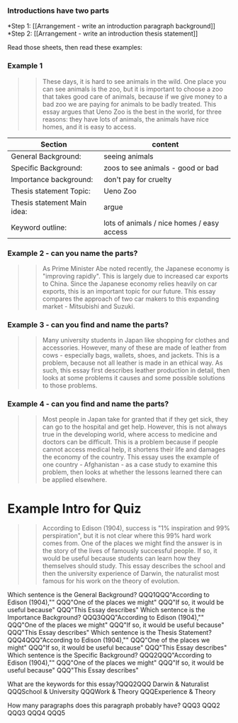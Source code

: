 ### Introductions have two parts
*Step 1: [[Arrangement - write an introduction paragraph background]]
*Step 2: [[Arrangement - write an introduction thesis statement]]

Read those sheets, then read these examples:

### Example 1
>><red>These days, it is hard to see animals in the wild.</red> <purple>One place you can see animals is the zoo, but it is important to choose a zoo that takes good care of animals, </purple> <green>because if we give money to a bad zoo we are paying for animals to be badly treated.</green> This essay <pink>argues</pink> <orange>that Ueno Zoo</orange> is the best in the world, for three reasons: <blue>they have lots of animals, the animals have nice homes, and it is easy to access.</blue>

Section							|content
--------------------------------|-----------------------------------
General Background: 			|<red>seeing animals</red>
Specific Background: 			|<purple>zoos to see animals - good or bad</purple>
Importance background:			|<green>don't pay for cruelty</green>
Thesis statement Topic: 		|<orange>Ueno Zoo</orange>
Thesis statement Main idea: 	|<pink>argue</pink>
Keyword outline:				|<blue>lots of animals / nice homes / easy access</blue>

### Example 2 - can you name the parts?
>><red>As Prime Minister Abe noted recently, the Japanese economy is "improving rapidly".</red> This is largely due to <purple>increased car exports to China.</purple> <green>Since the Japanese economy relies heavily on car exports, this is an important topic for our future.</green> This essay <pink>compares</pink> <orange>the approach of two car makers</orange> to this expanding market - <blue>Mitsubishi and Suzuki.</blue>

### Example 3 - can you find and name the parts?
>>Many university students in Japan like shopping for clothes and accessories. However, many of these are made of leather from cows - especially bags, wallets, shoes, and jackets. This is a problem, because not all leather is made in an ethical way. As such, this essay first describes leather production in detail, then looks at some problems it causes and some possible solutions to those problems.

### Example 4 - can you find and name the parts?
>>Most people in Japan take for granted that if they get sick, they can go to the hospital and get help. However, this is not always true in the developing world, where access to medicine and doctors can be difficult. This is a problem because if people cannot access medical help, it shortens their life and damages the economy of the country. This essay uses the example of one country - Afghanistan - as a case study to examine this problem, then looks at whether the lessons learned there can be applied elsewhere.

# Example Intro for Quiz
>>According to Edison (1904), success is "1% inspiration and 99% perspiration", but it is not clear where this 99% hard work comes from. One of the places we might find the answer is in the story of the lives of famously successful people. If so, it would be useful because students can learn how they themselves should study. This essay describes the school and then the university experience of Darwin, the naturalist most famous for his work on the theory of evolution.

Which sentence is the General Background? QQQ1QQQ"According to Edison (1904),"" QQQ"One of the places we might" QQQ"If so, it would be useful because" QQQ"This Essay describes"
Which sentence is the Importance Background? QQQ3QQQ"According to Edison (1904),"" QQQ"One of the places we might" QQQ"If so, it would be useful because" QQQ"This Essay describes"
Which sentence is the Thesis Statement? QQQ4QQQ"According to Edison (1904),"" QQQ"One of the places we might" QQQ"If so, it would be useful because" QQQ"This Essay describes"
Which sentence is the Specific Background? QQQ2QQQ"According to Edison (1904),"" QQQ"One of the places we might" QQQ"If so, it would be useful because" QQQ"This Essay describes"

What are the keywords for this essay?QQQ2QQQ Darwin & Naturalist QQQSchool & University QQQWork & Theory QQQExperience & Theory

How many paragraphs does this paragraph probably have? QQQ3 QQQ2 QQQ3 QQQ4 QQQ5

